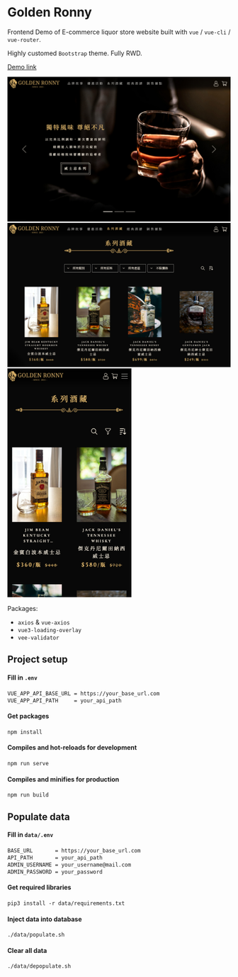# Golden Ronny

Frontend Demo of E-commerce liquor store website built with `vue` / `vue-cli` / `vue-router`.

Highly customed `Bootstrap` theme. Fully RWD.

[Demo link](https://zasper32171.github.io/golden_ronny/)

<img src="https://github.com/zasper32171/Vue_E-commerce_demo/blob/master/screenshots/screenshot-0.jpg" alt="Home Page" width="640"/>
<img src="https://github.com/zasper32171/Vue_E-commerce_demo/blob/master/screenshots/screenshot-1.jpg" alt="ProductsPage" width="640"/>
<img src="https://github.com/zasper32171/Vue_E-commerce_demo/blob/master/screenshots/screenshot-2.jpg" alt="Products Page on Mobile" width="280"/>


Packages:

- `axios` & `vue-axios`
- `vue3-loading-overlay`
- `vee-validator`

## Project setup
#### Fill in `.env`
```
VUE_APP_API_BASE_URL = https://your_base_url.com
VUE_APP_API_PATH     = your_api_path
```

#### Get packages
```
npm install
```

#### Compiles and hot-reloads for development
```
npm run serve
```

#### Compiles and minifies for production
```
npm run build
```

## Populate data

#### Fill in `data/.env`
```
BASE_URL       = https://your_base_url.com
API_PATH       = your_api_path
ADMIN_USERNAME = your_username@mail.com
ADMIN_PASSWORD = your_password
```

#### Get required libraries
```
pip3 install -r data/requirements.txt
```

#### Inject data into database
```
./data/populate.sh
```

#### Clear all data
```
./data/depopulate.sh
```
